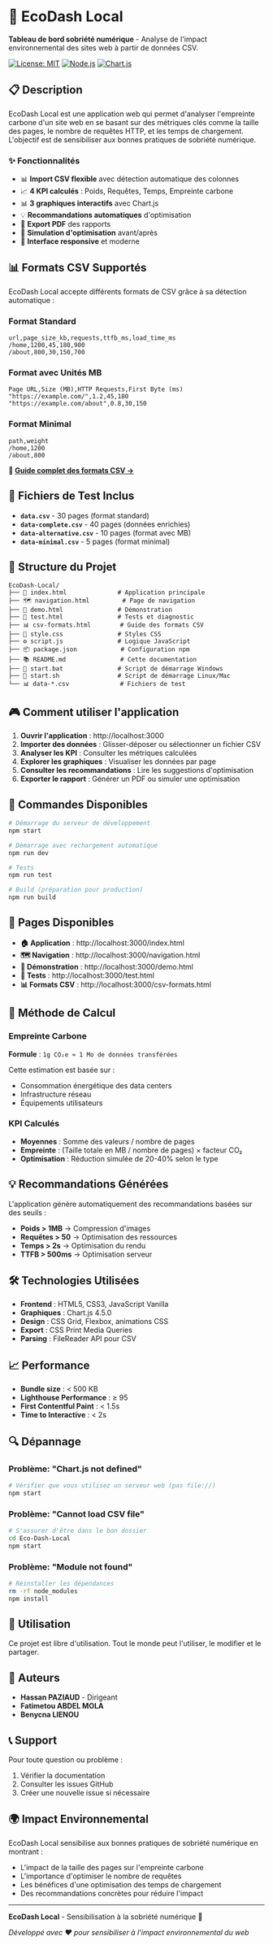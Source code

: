 # 🌱 EcoDash Local

**Tableau de bord sobriété numérique** - Analyse de l'impact environnemental des sites web à partir de données CSV.

[![License: MIT](https://img.shields.io/badge/License-MIT-yellow.svg)](https://opensource.org/licenses/MIT)
[![Node.js](https://img.shields.io/badge/Node.js-14+-green.svg)](https://nodejs.org/)
[![Chart.js](https://img.shields.io/badge/Chart.js-4.5.0-blue.svg)](https://www.chartjs.org/)

## 📋 Description

EcoDash Local est une application web qui permet d'analyser l'empreinte carbone d'un site web en se basant sur des métriques clés comme la taille des pages, le nombre de requêtes HTTP, et les temps de chargement. L'objectif est de sensibiliser aux bonnes pratiques de sobriété numérique.

### ✨ Fonctionnalités

- 📊 **Import CSV flexible** avec détection automatique des colonnes
- 📈 **4 KPI calculés** : Poids, Requêtes, Temps, Empreinte carbone
- 📊 **3 graphiques interactifs** avec Chart.js
- 💡 **Recommandations automatiques** d'optimisation
- 📄 **Export PDF** des rapports
- 🚀 **Simulation d'optimisation** avant/après
- 📱 **Interface responsive** et moderne

## 📊 Formats CSV Supportés

EcoDash Local accepte différents formats de CSV grâce à sa détection automatique :

### Format Standard
```csv
url,page_size_kb,requests,ttfb_ms,load_time_ms
/home,1200,45,180,900
/about,800,30,150,700
```

### Format avec Unités MB
```csv
Page URL,Size (MB),HTTP Requests,First Byte (ms)
"https://example.com/",1.2,45,180
"https://example.com/about",0.8,30,150
```

### Format Minimal
```csv
path,weight
/home,1200
/about,800
```

**📖 [Guide complet des formats CSV →](csv-formats.html)**

## 🧪 Fichiers de Test Inclus

- **`data.csv`** - 30 pages (format standard)
- **`data-complete.csv`** - 40 pages (données enrichies)
- **`data-alternative.csv`** - 10 pages (format avec MB)
- **`data-minimal.csv`** - 5 pages (format minimal)

## 📁 Structure du Projet

```
EcoDash-Local/
├── 📄 index.html              # Application principale
├── 🗺️ navigation.html         # Page de navigation
├── 🚀 demo.html               # Démonstration
├── 🧪 test.html               # Tests et diagnostic
├── 📊 csv-formats.html        # Guide des formats CSV
├── 🎨 style.css               # Styles CSS
├── ⚙️ script.js               # Logique JavaScript
├── 📦 package.json            # Configuration npm
├── 📚 README.md               # Cette documentation
├── 🚀 start.bat               # Script de démarrage Windows
├── 🐧 start.sh                # Script de démarrage Linux/Mac
└── 📊 data-*.csv              # Fichiers de test
```

## 🎮 Comment utiliser l'application

1. **Ouvrir l'application** : http://localhost:3000
2. **Importer des données** : Glisser-déposer ou sélectionner un fichier CSV
3. **Analyser les KPI** : Consulter les métriques calculées
4. **Explorer les graphiques** : Visualiser les données par page
5. **Consulter les recommandations** : Lire les suggestions d'optimisation
6. **Exporter le rapport** : Générer un PDF ou simuler une optimisation

## 🔧 Commandes Disponibles

```bash
# Démarrage du serveur de développement
npm start

# Démarrage avec rechargement automatique
npm run dev

# Tests
npm run test

# Build (préparation pour production)
npm run build
```

## 📱 Pages Disponibles

- **🏠 Application** : http://localhost:3000/index.html
- **🗺️ Navigation** : http://localhost:3000/navigation.html
- **🚀 Démonstration** : http://localhost:3000/demo.html
- **🧪 Tests** : http://localhost:3000/test.html
- **📊 Formats CSV** : http://localhost:3000/csv-formats.html

## 🧮 Méthode de Calcul

### Empreinte Carbone
**Formule** : `1g CO₂e ≈ 1 Mo de données transférées`

Cette estimation est basée sur :
- Consommation énergétique des data centers
- Infrastructure réseau
- Équipements utilisateurs

### KPI Calculés
- **Moyennes** : Somme des valeurs / nombre de pages
- **Empreinte** : (Taille totale en MB / nombre de pages) × facteur CO₂
- **Optimisation** : Réduction simulée de 20-40% selon le type

## 💡 Recommandations Générées

L'application génère automatiquement des recommandations basées sur des seuils :

- **Poids > 1MB** → Compression d'images
- **Requêtes > 50** → Optimisation des ressources
- **Temps > 2s** → Optimisation du rendu
- **TTFB > 500ms** → Optimisation serveur

## 🛠️ Technologies Utilisées

- **Frontend** : HTML5, CSS3, JavaScript Vanilla
- **Graphiques** : Chart.js 4.5.0
- **Design** : CSS Grid, Flexbox, animations CSS
- **Export** : CSS Print Media Queries
- **Parsing** : FileReader API pour CSV

## 📈 Performance

- **Bundle size** : < 500 KB
- **Lighthouse Performance** : ≥ 95
- **First Contentful Paint** : < 1.5s
- **Time to Interactive** : < 2s

## 🔍 Dépannage

### Problème: "Chart.js not defined"
```bash
# Vérifier que vous utilisez un serveur web (pas file://)
npm start
```

### Problème: "Cannot load CSV file"
```bash
# S'assurer d'être dans le bon dossier
cd Eco-Dash-Local
npm start
```

### Problème: "Module not found"
```bash
# Réinstaller les dépendances
rm -rf node_modules
npm install
```


## 📄 Utilisation

Ce projet est libre d'utilisation. Tout le monde peut l'utiliser, le modifier et le partager.

## 👥 Auteurs

- **Hassan PAZIAUD** - Dirigeant
- **Fatimetou ABDEL MOLA**
- **Benycna LIENOU**

## 📞 Support

Pour toute question ou problème :
1. Vérifier la documentation
2. Consulter les issues GitHub
3. Créer une nouvelle issue si nécessaire

## 🌍 Impact Environnemental

EcoDash Local sensibilise aux bonnes pratiques de sobriété numérique en montrant :
- L'impact de la taille des pages sur l'empreinte carbone
- L'importance d'optimiser le nombre de requêtes
- Les bénéfices d'une optimisation des temps de chargement
- Des recommandations concrètes pour réduire l'impact

---

**EcoDash Local** - Sensibilisation à la sobriété numérique 🌱

*Développé avec ❤️ pour sensibiliser à l'impact environnemental du web*